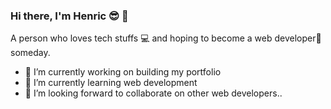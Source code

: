  ### Hi there, I'm Henric 😎 👋
 >>>>                                                                
   A person who loves tech stuffs 💻 and hoping to become a web developer🤵 someday. 
                                                                         
- 🔭 I’m currently working on building my portfolio
- 🌱 I’m currently learning web development
- 👯 I’m looking forward to collaborate on other web developers..

